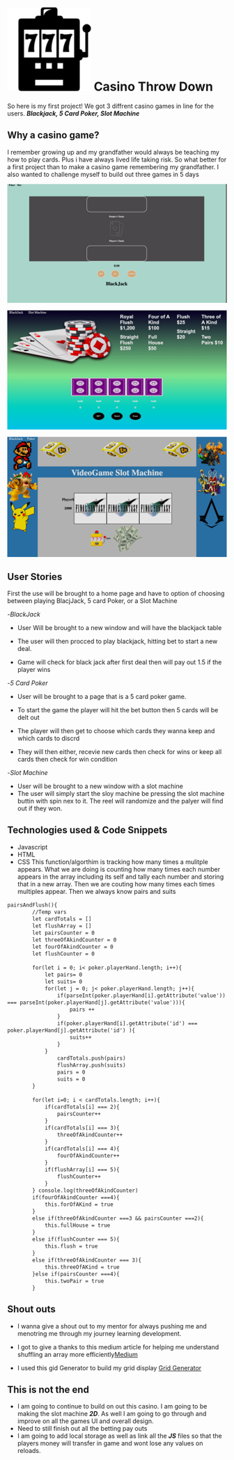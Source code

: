 # ![Slot logo](/assests/faveicon.ico/android-icon-192x192.png) Casino Throw Down
So here is my first project! We got 3 diffrent casino games in line for the users. ***Blackjack, 5 Card Poker, Slot Machine***

## Why a casino game?
I remember growing up and my grandfather would always be teaching my how to play cards. Plus i have always lived life taking risk. So what better for a first project than to make a casino game remembering my grandfather. I also wanted to challenge myself to build out three games in 5 days

![BlackJack](/assests/blackjack1.png)

![Poker](/assests/poker1.png)

![Slots](/assests/slot1.png)

## User Stories 
First the use will be brought to a home page and have to option of choosing between playing BlacjJack, 5 card Poker, or a Slot Machine

 -*BlackJack*

- User Will be brought to a new window and will have the blackjack table

- The user will then procced to play blackjack, hitting bet to start a new deal.

- Game will check for black jack after first deal then will pay out 1.5 if the player wins

-*5 Card Poker*
 
 - User will be brought to a page that is a 5 card poker game.
 
 - To start the game the player will hit the bet button then 5 cards will be delt out

 - The player will then get to choose which cards they wanna keep and which cards to discrd

 - They will then either, recevie new cards then check for wins or keep all cards then check for win condition

-*Slot Machine*
- User will be brought to a new window with a slot machine
- The user will simply start the sloy machine be pressing the slot machine buttin with spin nex to it. The reel will randomize and the palyer will find out if they won.




## Technologies used & Code Snippets
* Javascript 
* HTML
* CSS
This function/algorthim is tracking how many times a mulitple appears. What we are doing is counting how many times each number appears in the array including its self and tally each number and storing that in a new array. Then we are couting how many times each times multiples appear. Then we always know pairs and suits
```
pairsAndFlush(){
        //Temp vars
        let cardTotals = []
        let flushArray = []
        let pairsCounter = 0
        let threeOfAkindCounter = 0
        let fourOfAkindCounter = 0
        let flushCounter = 0

        for(let i = 0; i< poker.playerHand.length; i++){
            let pairs= 0
            let suits= 0
            for(let j = 0; j< poker.playerHand.length; j++){
                if(parseInt(poker.playerHand[i].getAttribute('value')) === parseInt(poker.playerHand[j].getAttribute('value'))){
                    pairs ++
                }
                if(poker.playerHand[i].getAttribute('id') === poker.playerHand[j].getAttribute('id') ){
                    suits++
                }
            }
                cardTotals.push(pairs)
                flushArray.push(suits)
                pairs = 0
                suits = 0
        } 
    
        for(let i=0; i < cardTotals.length; i++){
            if(cardTotals[i] === 2){
                pairsCounter++
            }
            if(cardTotals[i] === 3){
                threeOfAkindCounter++
            }
            if(cardTotals[i] === 4){
                fourOfAkindCounter++
            }
            if(flushArray[i] === 5){
                flushCounter++
            }
        } console.log(threeOfAkindCounter)
        if(fourOfAkindCounter ===4){
            this.forOfAKind = true
        }
        else if(threeOfAkindCounter ===3 && pairsCounter ===2){
            this.fullHouse = true
        }
        else if(flushCounter === 5){
            this.flush = true
        }
        else if(threeOfAkindCounter === 3){
            this.threeOfAKind = true
        }else if(pairsCounter ===4){
            this.twoPair = true
        }
```

## Shout outs
* I wanna give a shout out to my mentor for always pushing me and menotring me through my journey learning development.


* I got to give a thanks to this medium article for helping me understand shuffling an array more efficiently[Medium](https://medium.com/@nitinpatel_20236/how-to-shuffle-correctly-shuffle-an-array-in-javascript-15ea3f84bfb)

* I used this gid Generator to build my grid display [Grid Generator](https://cssgrid-generator.netlify.app/)

## This is not the end
* I am going to continue to build on out this 
casino. I am going to be making the slot machine  ***2D***. As well I am going to go through and improve on all the games UI and overall design.
* Need to still finish out all the betting pay outs
* I am going to add local storage as well as link all the ***JS*** files so that the players money will transfer in game and wont lose any values on reloads.
